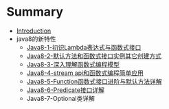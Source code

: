 # Summary

* [Introduction](README.md)
* java8的新特性
  * [Java8-1-初识Lambda表达式与函数式接口](java8-1chu-shi-lambda-biao-da-shi-yu-han-shu-shi-jie-kou.md)
  * [Java8-2-默认方法和函数式接口实例其它创建方式](java8-2mo-ren-fang-fa-he-han-shu-shi-jie-kou-shi-li-qi-ta-chuang-jian-fang-shi.md)
  * [Java8-3-深入理解函数式编程模型](java8-3shen-ru-li-jie-han-shu-shi-bian-cheng-mo-xing.md)
  * [Java8-4-stream api和函数式编程简单应用](java8-4-stream-apihe-han-shu-shi-bian-cheng-jian-dan-ying-yong.md)
  * [Java8-5-Function函数式接口进阶与默认方法详解](java8-5-functionhan-shu-shi-jie-kou-jin-jie-yu-mo-ren-fang-fa-xiang-jie.md)
  * [Java8-6-Predicate接口详解](java8-6-predicatejie-kou-xiang-jie.md)
  * Java8-7-Optional类详解



